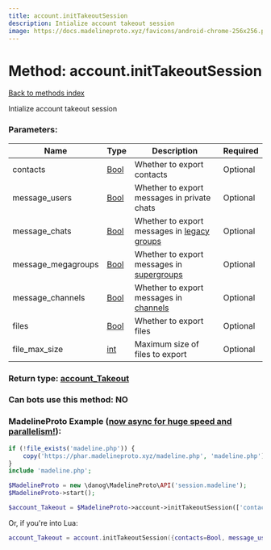 ```yaml
---
title: account.initTakeoutSession
description: Intialize account takeout session
image: https://docs.madelineproto.xyz/favicons/android-chrome-256x256.png
---
```

# Method: account.initTakeoutSession  
[Back to methods index](index.md)


Intialize account takeout session

### Parameters:

| Name     |    Type       | Description | Required |
|----------|---------------|-------------|----------|
|contacts|[Bool](../types/Bool.md) | Whether to export contacts | Optional|
|message\_users|[Bool](../types/Bool.md) | Whether to export messages in private chats | Optional|
|message\_chats|[Bool](../types/Bool.md) | Whether to export messages in [legacy groups](https://core.telegram.org/api/channel) | Optional|
|message\_megagroups|[Bool](../types/Bool.md) | Whether to export messages in [supergroups](https://core.telegram.org/api/channel) | Optional|
|message\_channels|[Bool](../types/Bool.md) | Whether to export messages in [channels](https://core.telegram.org/api/channel) | Optional|
|files|[Bool](../types/Bool.md) | Whether to export files | Optional|
|file\_max\_size|[int](../types/int.md) | Maximum size of files to export | Optional|


### Return type: [account\_Takeout](../types/account_Takeout.md)

### Can bots use this method: **NO**


### MadelineProto Example ([now async for huge speed and parallelism!](https://docs.madelineproto.xyz/docs/ASYNC.html)):


```php
if (!file_exists('madeline.php')) {
    copy('https://phar.madelineproto.xyz/madeline.php', 'madeline.php');
}
include 'madeline.php';

$MadelineProto = new \danog\MadelineProto\API('session.madeline');
$MadelineProto->start();

$account_Takeout = $MadelineProto->account->initTakeoutSession(['contacts' => Bool, 'message_users' => Bool, 'message_chats' => Bool, 'message_megagroups' => Bool, 'message_channels' => Bool, 'files' => Bool, 'file_max_size' => int, ]);
```

Or, if you're into Lua:

```lua
account_Takeout = account.initTakeoutSession({contacts=Bool, message_users=Bool, message_chats=Bool, message_megagroups=Bool, message_channels=Bool, files=Bool, file_max_size=int, })
```


